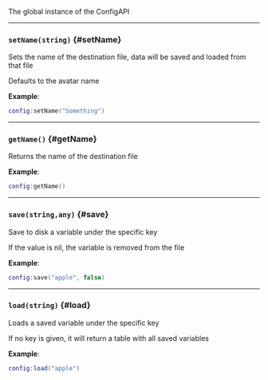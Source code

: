 The global instance of the ConfigAPI

---

### `setName(string)` \{#setName}

Sets the name of the destination file, data will be saved and loaded from that file

Defaults to the avatar name

**Example**:

```lua
config:setName("Something")
```

---

### `getName()` \{#getName}

Returns the name of the destination file

**Example**:

```lua
config:getName()
```

---

### `save(string,any)` \{#save}

Save to disk a variable under the specific key

If the value is nil, the variable is removed from the file

**Example**:

```lua
config:save("apple", false)
```

---

### `load(string)` \{#load}

Loads a saved variable under the specific key

If no key is given, it will return a table with all saved variables

**Example**:

```lua
config:load("apple")
```

